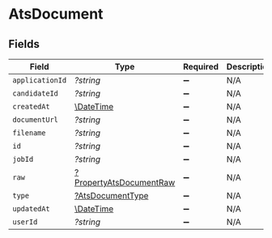 # AtsDocument


## Fields

| Field                                                                    | Type                                                                     | Required                                                                 | Description                                                              |
| ------------------------------------------------------------------------ | ------------------------------------------------------------------------ | ------------------------------------------------------------------------ | ------------------------------------------------------------------------ |
| `applicationId`                                                          | *?string*                                                                | :heavy_minus_sign:                                                       | N/A                                                                      |
| `candidateId`                                                            | *?string*                                                                | :heavy_minus_sign:                                                       | N/A                                                                      |
| `createdAt`                                                              | [\DateTime](https://www.php.net/manual/en/class.datetime.php)            | :heavy_minus_sign:                                                       | N/A                                                                      |
| `documentUrl`                                                            | *?string*                                                                | :heavy_minus_sign:                                                       | N/A                                                                      |
| `filename`                                                               | *?string*                                                                | :heavy_minus_sign:                                                       | N/A                                                                      |
| `id`                                                                     | *?string*                                                                | :heavy_minus_sign:                                                       | N/A                                                                      |
| `jobId`                                                                  | *?string*                                                                | :heavy_minus_sign:                                                       | N/A                                                                      |
| `raw`                                                                    | [?PropertyAtsDocumentRaw](../../models/shared/PropertyAtsDocumentRaw.md) | :heavy_minus_sign:                                                       | N/A                                                                      |
| `type`                                                                   | [?AtsDocumentType](../../models/shared/AtsDocumentType.md)               | :heavy_minus_sign:                                                       | N/A                                                                      |
| `updatedAt`                                                              | [\DateTime](https://www.php.net/manual/en/class.datetime.php)            | :heavy_minus_sign:                                                       | N/A                                                                      |
| `userId`                                                                 | *?string*                                                                | :heavy_minus_sign:                                                       | N/A                                                                      |
